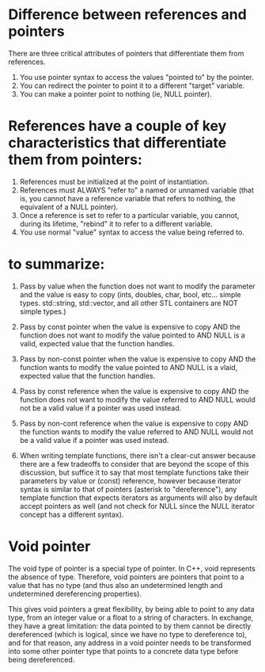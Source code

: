 # Difference between references and pointers 
There are three critical attributes of pointers that differentiate them
from references.

1. You use pointer syntax to access the values "pointed to" by the pointer.
2. You can redirect the pointer to point it to a different "target" variable.
3. You can make a pointer point to nothing (ie, NULL pointer).


#  References have a couple of key characteristics that differentiate them from pointers:

1. References must be initialized at the point of instantiation.
2. References must ALWAYS "refer to" a named or unnamed variable
(that is, you cannot have a reference variable that refers to
nothing, the equivalent of a NULL pointer).
3. Once a reference is set to refer to a particular variable, you
cannot, during its lifetime, "rebind" it to refer to a different
variable.
4. You use normal "value" syntax to access the value being referred to.



# to summarize:

1. Pass by value when the function does not want to modify the parameter and the
value is easy to copy (ints, doubles, char, bool, etc... simple types. std::string,
std::vector, and all other STL containers are NOT simple types.)

2. Pass by const pointer when the value is expensive to copy AND the function does
not want to modify the value pointed to AND NULL is a valid, expected value that
the function handles.

3. Pass by non-const pointer when the value is expensive to copy AND the function
wants to modify the value pointed to AND NULL is a vlaid, expected value that the
function handles.

4. Pass by const reference when the value is expensive to copy AND the function does
not want to modify the value referred to AND NULL would not be a valid value if 
a pointer was used instead.

5. Pass by non-cont reference when the value is expensive to copy AND the function wants
to modify the value referred to AND NULL would not be a valid value if a pointer was used 
instead.

6. When writing template functions, there isn't a clear-cut answer because there are a few
tradeoffs to consider that are beyond the scope of this discussion, but suffice it to say that
most template functions take their parameters by value or (const) reference, however
because iterator syntax is similar to that of pointers (asterisk to "dereference"), any
template function that expects iterators as arguments will also by default accept pointers
as well (and not check for NULL since the NULL iterator concept has a different syntax).

# Void pointer
The void type of pointer is a special type of pointer. In C++, void represents the absence of type. Therefore, void pointers are pointers that point to a value that has no type (and thus also an undetermined length and undetermined dereferencing properties).

This gives void pointers a great flexibility, by being able to point to any data type, from an integer value or a float to a string of characters. In exchange, they have a great limitation: the data pointed to by them cannot be directly dereferenced (which is logical, since we have no type to dereference to), and for that reason, any address in a void pointer needs to be transformed into some other pointer type that points to a concrete data type before being dereferenced.

